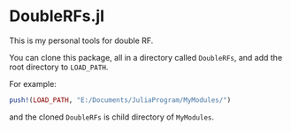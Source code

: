 # DoubleRFs.jl

This is my personal tools for double RF.

You can clone this package, all in a directory called `DoubleRFs`, and add the root directory to `LOAD_PATH`.

For example:

```julia
push!(LOAD_PATH, "E:/Documents/JuliaProgram/MyModules/")
```
and the cloned `DoubleRFs` is child directory of `MyModules`.